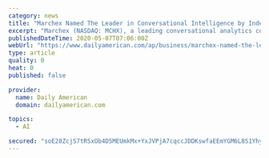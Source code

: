 ```yaml
---
category: news
title: "Marchex Named The Leader in Conversational Intelligence by Independent Research Firm"
excerpt: "Marchex (NASDAQ: MCHX), a leading conversational analytics company that connects the voice of the customer to your business, announced that Opus Research has named Marchex as the leading Conversational Intelligence solution provider in its newly released Conversational Intelligence Intelliview research report."
publishedDateTime: 2020-05-07T07:06:00Z
webUrl: "https://www.dailyamerican.com/ap/business/marchex-named-the-leader-in-conversational-intelligence-by-independent-research-firm/article_f428021a-5c70-5922-a2e9-0e04a96c8626.html"
type: article
quality: 0
heat: 0
published: false

provider:
  name: Daily American
  domain: dailyamerican.com

topics:
  - AI

secured: "soE28ZcjS7tRSxOb4D5MEUmkMx+YxJVPjA7cqccJDDKswfaEEmYGM6L8S1YhyvJeZ4tn6YuDrviVyZbDaUDKnnHDGrzzY460GJ2ujUgxQwzkRvoj47/Xrne1I4UZ2ue5SuKsXfY4RACfCEZ8QvMUbSd4OaQNy1WO5NmwD/kWDCrHMYlEZjut6j3wRXhtQ8jai7Ohb5FeIea2AvFJhX7hhaH51shF8gilt175Cp3uuq9mpgUHKEoz/pjxF+wuXsJpZvnT5boMzG5UIMElI7/781qclIxDabXBkaAU9oMEliYlXUx/QQKxL2rAHQOmwHfR;8rBQ9CSHi35+PxQgnC5Bpg=="
---
```


